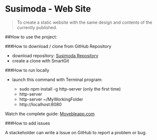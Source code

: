 Susimoda - Web Site
===================

>To create a static website with the same design and contents of the currently published.


##How to use the project:


###How to download / clone from GitHub Repository

* download repository:  [Susimoda Repository](https://github.com/cibily/Susimoda.git)
* create a clone with SmartGit


###How to run locally

* launch this command with Terminal program:

	- sudo npm install -g http-server (only the first time)
	- http-server
	- http-server ~/MyWorkingFolder
	- http://localhost:8080

Watch the complete guide: [Movebleapp.com](http://movableapp.com/2014/03/quick-nodejs-http-server/)


###How to add issues 

A stackeholder can write a Issue on GitHub to report a problem or bug.


